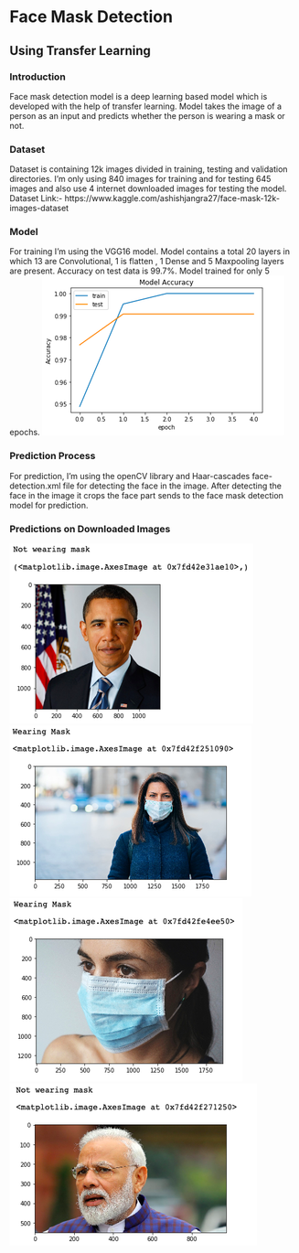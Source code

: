 <h1>Face Mask Detection </h1>
<h2>Using Transfer Learning</h2>

<h3>Introduction </h3>
Face mask detection model is a deep learning based model which is developed with the
help of transfer learning. Model takes the image of a person as an input and predicts
whether the person is wearing a mask or not.

<h3>Dataset</h3>
Dataset is containing 12k images divided in training, testing and validation directories.
I’m only using 840 images for training and for testing 645
images and also use 4 internet downloaded images for testing the model.<br>
Dataset Link:- https://www.kaggle.com/ashishjangra27/face-mask-12k-images-dataset

<h3>Model</h3>
For training I’m using the VGG16 model. Model contains a total 20 layers in which 13 are
Convolutional, 1 is flatten , 1 Dense and 5 Maxpooling layers are present. Accuracy on test
data is 99.7%. Model trained for only 5 epochs.

<img src="accuracy.png">

<h3>Prediction Process</h3>
For prediction, I’m using the openCV library and Haar-cascades face-detection.xml file for
detecting the face in the image. After detecting the face in the image it crops the face part
sends to the face mask detection model for prediction.

<h3>Predictions on Downloaded Images</h3>

<img src="output1.png">
<img src="output2.png">
<img src="output3.png">
<img src="output4.png">